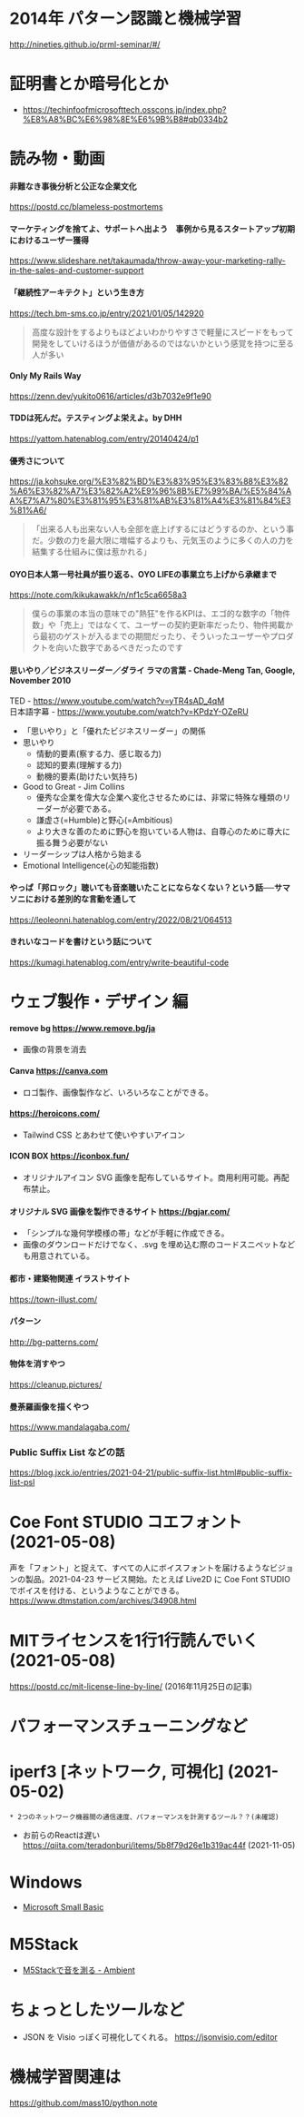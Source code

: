 # 2014年 パターン認識と機械学習

http://nineties.github.io/prml-seminar/#/

# 証明書とか暗号化とか

* https://techinfoofmicrosofttech.osscons.jp/index.php?%E8%A8%BC%E6%98%8E%E6%9B%B8#qb0334b2

# 読み物・動画

#### 非難なき事後分析と公正な企業文化
https://postd.cc/blameless-postmortems

#### マーケティングを捨てよ、サポートへ出よう　事例から見るスタートアップ初期におけるユーザー獲得
https://www.slideshare.net/takaumada/throw-away-your-marketing-rally-in-the-sales-and-customer-support
#### 「継続性アーキテクト」という生き方
https://tech.bm-sms.co.jp/entry/2021/01/05/142920
> 高度な設計をするよりもほどよいわかりやすさで軽量にスピードをもって開発をしていけるほうが価値があるのではないかという感覚を持つに至る人が多い

#### Only My Rails Way
https://zenn.dev/yukito0616/articles/d3b7032e9f1e90

#### TDDは死んだ。テスティングよ栄えよ。by DHH
https://yattom.hatenablog.com/entry/20140424/p1

#### 優秀さについて
https://ja.kohsuke.org/%E3%82%BD%E3%83%95%E3%83%88%E3%82%A6%E3%82%A7%E3%82%A2%E9%96%8B%E7%99%BA/%E5%84%AA%E7%A7%80%E3%81%95%E3%81%AB%E3%81%A4%E3%81%84%E3%81%A6/
> 「出来る人も出来ない人も全部を底上げするにはどうするのか、という事だ。少数の力を最大限に増幅するよりも、元気玉のように多くの人の力を結集する仕組みに僕は惹かれる」

#### OYO日本人第一号社員が振り返る、OYO LIFEの事業立ち上げから承継まで
https://note.com/kikukawakk/n/nf1c5ca6658a3
> 僕らの事業の本当の意味での"熱狂"を作るKPIは、エゴ的な数字の「物件数」や「売上」ではなくて、ユーザーの契約更新率だったり、物件掲載から最初のゲストが入るまでの期間だったり、そういったユーザーやプロダクトを向いた数字であるべきだったのです

#### 思いやり／ビジネスリーダー／ダライ ラマの言葉 - Chade-Meng Tan, Google, November 2010
  TED - https://www.youtube.com/watch?v=yTR4sAD_4qM  
  日本語字幕 - https://www.youtube.com/watch?v=KPdzY-OZeRU

* 「思いやり」と「優れたビジネスリーダー」の関係
* 思いやり
	* 情動的要素(察する力、感じ取る力)
	* 認知的要素(理解する力)
	* 動機的要素(助けたい気持ち)
* Good to Great - Jim Collins
	* 優秀な企業を偉大な企業へ変化させるためには、非常に特殊な種類のリーダーが必要である。
	* 謙虚さ(=Humble)と野心(=Ambitious)
	* より大きな善のために野心を抱いている人物は、自尊心のために尊大に振る舞う必要がない
* リーダーシップは人格から始まる
* Emotional Intelligence(心の知能指数)

#### やっぱ「邦ロック」聴いても音楽聴いたことにならなくない？という話──サマソニにおける差別的な言動を通して
https://leoleonni.hatenablog.com/entry/2022/08/21/064513

#### きれいなコードを書けという話について
https://kumagi.hatenablog.com/entry/write-beautiful-code

# ウェブ製作・デザイン 編

#### remove bg https://www.remove.bg/ja
 * 画像の背景を消去 

#### Canva https://canva.com
 * ロゴ製作、画像製作など、いろいろなことができる。

#### https://heroicons.com/
* Tailwind CSS とあわせて使いやすいアイコン

#### ICON BOX https://iconbox.fun/
 * オリジナルアイコン SVG 画像を配布しているサイト。商用利用可能。再配布禁止。

#### オリジナル SVG 画像を製作できるサイト https://bgjar.com/
 * 「シンプルな幾何学模様の帯」などが手軽に作成できる。
 * 画像のダウンロードだけでなく、.svg を埋め込む際のコードスニペットなども用意されている。

#### 都市・建築物関連 イラストサイト
https://town-illust.com/

#### パターン
http://bg-patterns.com/

#### 物体を消すやつ
https://cleanup.pictures/

#### 曼荼羅画像を描くやつ
https://www.mandalagaba.com/

### Public Suffix List などの話
https://blog.jxck.io/entries/2021-04-21/public-suffix-list.html#public-suffix-list-psl

# Coe Font STUDIO コエフォント (2021-05-08)
声を「フォント」と捉えて、すべての人にボイスフォントを届けるようなビジョンの製品。2021-04-23 サービス開始。たとえば Live2D に Coe Font STUDIO でボイスを付ける、というようなことができる。
https://www.dtmstation.com/archives/34908.html

# MITライセンスを1行1行読んでいく (2021-05-08)
https://postd.cc/mit-license-line-by-line/ (2016年11月25日の記事)

# パフォーマンスチューニングなど
# iperf3 [ネットワーク, 可視化] (2021-05-02)
	* 2つのネットワーク機器間の通信速度、パフォーマンスを計測するツール？？(未確認)
* お前らのReactは遅い https://qiita.com/teradonburi/items/5b8f79d26e1b319ac44f (2021-11-05)

# Windows
* [Microsoft Small Basic](https://smallbasic-publicwebsite.azurewebsites.net/)

# M5Stack
* [M5Stackで音を測る - Ambient](https://ambidata.io/samples/m5stack/sound/)

# ちょっとしたツールなど
* JSON を Visio っぽく可視化してくれる。 https://jsonvisio.com/editor

# 機械学習関連は
https://github.com/mass10/python.note

